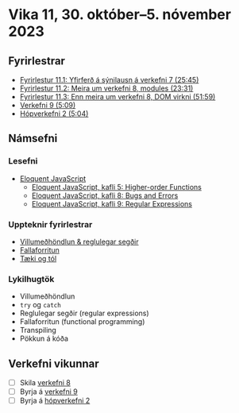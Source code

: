 # Vika 11, 30. október–5. nóvember 2023

## Fyrirlestrar

- [Fyrirlestur 11.1: Yfirferð á sýnilausn á verkefni 7 (25:45)](https://youtu.be/UMLQa68D26M)
- [Fyrirlestur 11.2: Meira um verkefni 8, modules (23:31)](https://youtu.be/OTijfV51zfE)
- [Fyrirlestur 11.3: Enn meira um verkefni 8, DOM virkni (51:59)](https://www.youtube.com/watch?v=sDMa61MEFFk)
- [Verkefni 9 (5:09)](https://youtu.be/2e6hEheac2w)
- [Hópverkefni 2 (5:04)](https://youtu.be/kCYR0scMv7I)

## Námsefni

### Lesefni

- [Eloquent JavaScript](https://eloquentjavascript.net/)
  - [Eloquent JavaScript, kafli 5: Higher-order Functions](https://eloquentjavascript.net/05_higher_order.html)
  - [Eloquent JavaScript, kafli 8: Bugs and Errors](https://eloquentjavascript.net/08_error.html)
  - [Eloquent JavaScript, kafli 9: Regular Expressions](https://eloquentjavascript.net/09_regexp.html)

### Uppteknir fyrirlestrar

- [Villumeðhöndlun & reglulegar segðir](../namsefni/35.errors-regex/)
- [Fallaforritun](../namsefni/35.functional/)
- [Tæki og tól](../namsefni/36.tools/)

### Lykilhugtök

- Villumeðhöndlun
- `try` og `catch`
- Reglulegar segðir (regular expressions)
- Fallaforritun (functional programming)
- Transpiling
- Pökkun á kóða

## Verkefni vikunnar

- [ ] Skila [verkefni 8](https://github.com/vefforritun/vef1-2023-v8)
- [ ] Byrja á [verkefni 9](https://github.com/vefforritun/vef1-2023-v9)
- [ ] Byrja á [hópverkefni 2](https://github.com/vefforritun/vef1-2023-h2)
